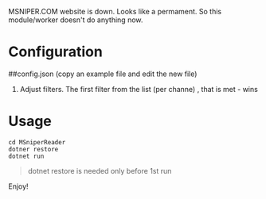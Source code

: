 MSNIPER.COM website is down. Looks like a permament. So this module/worker doesn't do anything now. 

# Configuration

##config.json (copy an example file and edit the new file)

1. Adjust filters. The first filter from the list (per channe) , that is met  - wins

# Usage
````
cd MSniperReader
dotner restore 
dotnet run
````

>dotnet restore is needed only before 1st run

Enjoy!

